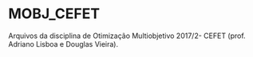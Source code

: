 # MOBJ_CEFET

Arquivos da disciplina de Otimização Multiobjetivo 2017/2- CEFET (prof. Adriano Lisboa e Douglas Vieira).
